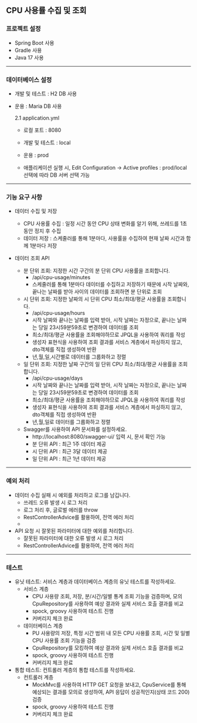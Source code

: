 ## CPU 사용률 수집 및 조회

### 프로젝트 설정 ###
- Spring Boot 사용
- Gradle 사용
- Java 17 사용
---

### 데이터베이스 설정 ###
- 개발 및 테스트 : H2 DB 사용
- 운용 : Maria DB 사용
  
  2.1 application.yml
  - 로컬 포트 : 8080
  - 개발 및 테스트 : local
  - 운용 : prod
  
  - 애플리케이션 실행 시, Edit Configuration -> Active profiles : prod/local 선택에 따라
DB 서버 선택 가능
---
### 기능 요구 사항 ###
- 데이터 수집 및 저장
  - CPU 사용률 수집 : 일정 시간 동안 CPU 상태 변화를 알기 위해, 쓰레드를 1초동안 정지 후 수집 
  - 데이터 저장 : 스케줄러를 통해 1분마다, 사용률을 수집하여 현재 날짜 시간과 함께 1분마다 저장

- 데이터 조회 API
  - 분 단위 조회: 지정한 시간 구간의 분 단위 CPU 사용률을 조회합니다.
    - /api/cpu-usage/minutes   
    - 스케줄러를 통해 1분마다 데이터를 수집하고 저장하기 때문에 시작 날짜와, 끝나는 날짜를 받아 사이의 데이터를 조회하면 분 단위로 조회
  - 시 단위 조회: 지정한 날짜의 시 단위 CPU 최소/최대/평균 사용률을 조회합니다.
    - /api/cpu-usage/hours
    - 시작 날짜와 끝나는 날짜를 입력 받아, 시작 날짜는 자정으로, 끝나는 날짜는 당일 23시59분59초로 변경하여 데이터를 조회
    - 최소/최대/평균 사용률을 조회해야하므로 JPQL을 사용하여 쿼리를 작성
    - 생성자 표현식을 사용하여 조회 결과를 서비스 계층에서 파싱하지 않고, dto객체를 직접 생성하여 반환
    - 년,월,일,시간별로 데이터를 그룹화하고 정렬
  - 일 단위 조회: 지정한 날짜 구간의 일 단위 CPU 최소/최대/평균 사용률을 조회합니다.
    - /api/cpu-usage/days  
    - 시작 날짜와 끝나는 날짜를 입력 받아, 시작 날짜는 자정으로, 끝나는 날짜는 당일 23시59분59초로 변경하여 데이터를 조회
    - 최소/최대/평균 사용률을 조회해야하므로 JPQL을 사용하여 쿼리를 작성
    - 생성자 표현식을 사용하여 조회 결과를 서비스 계층에서 파싱하지 않고, dto객체를 직접 생성하여 반환
    - 년,월,일로 데이터를 그룹화하고 정렬
  - Swagger를 사용하여 API 문서화를 설정하세요.
    - http://localhost:8080/swagger-ui/ 입력 시, 문서 확인 가능
    - 분 단위 API : 최근 1주 데이터 제공
    - 시 단위 API : 최근 3달 데이터 제공
    - 일 단위 API : 최근 1년 데이터 제공
---
### 예외 처리 ###
- 데이터 수집 실패 시 예외를 처리하고 로그를 남깁니다.
  - 쓰레드 오류 발생 시 로그 처리
  - 로그 처리 후, 글로벌 에러를 throw
  - RestControllerAdvice를 활용하여, 전역 에러 처리
  - 
- API 요청 시 잘못된 파라미터에 대한 예외를 처리합니다.
  - 잘못된 파라미터에 대한 오류 발생 시 로그 처리
  - RestControllerAdvice를 활용하여, 전역 에러 처리
---
### 테스트 ###
- 유닛 테스트: 서비스 계층과 데이터베이스 계층의 유닛 테스트를 작성하세요.
  - 서비스 계층
    - CPU 사용량 조회, 저장, 분/시간/일별 통계 조회 기능을 검증하며, 모의 CpuRepository를 사용하여 예상 결과와 실제 서비스 호출 결과를 비교
    - spock, groovy 사용하여 테스트 진행
    - 커버리지 체크 완료
  - 데이터베이스 계층
    - PU 사용량의 저장, 특정 시간 범위 내 모든 CPU 사용률 조회, 시간 및 일별 CPU 사용률 조회 기능을 검증 
    - CpuRepository를 모킹하여 예상 결과와 실제 서비스 호출 결과를 비교
    - spock, groovy 사용하여 테스트 진행 
    - 커버리지 체크 완료
- 통합 테스트: 컨트롤러 계층의 통합 테스트를 작성하세요.
  - 컨트롤러 계층 
    - MockMvc를 사용하여 HTTP GET 요청을 보내고, CpuService를 통해 예상되는 결과를 모의로 생성하여, API 응답이 성공적인지(상태 코드 200) 검증
    - spock, groovy 사용하여 테스트 진행
    - 커버리지 체크 완료

